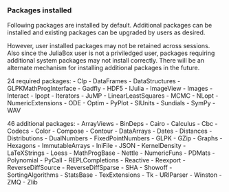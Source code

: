 ### Packages installed

Following packages are installed by default. Additional packages can be installed and existing packages can be upgraded by users as desired. 

However, user installed packages may not be retained across sessions. Also since the JuliaBox user is not a priviledged user, packages requiring additional system packages may not install correctly. There will be an alternate mechanism for installing additional packages in the future.

24 required packages:
    - Clp
    - DataFrames
    - DataStructures
    - GLPKMathProgInterface
    - Gadfly
    - HDF5
    - IJulia
    - ImageView
    - Images
    - Interact
    - Ipopt
    - Iterators
    - JuMP
    - LinearLeastSquares
    - MCMC
    - NLopt
    - NumericExtensions
    - ODE
    - Optim
    - PyPlot
    - SIUnits
    - Sundials
    - SymPy
    - WAV

46 additional packages:
    - ArrayViews
    - BinDeps
    - Cairo
    - Calculus
    - Cbc
    - Codecs
    - Color
    - Compose
    - Contour
    - DataArrays
    - Dates
    - Distances
    - Distributions
    - DualNumbers
    - FixedPointNumbers
    - GLPK
    - GZip
    - Graphs
    - Hexagons
    - ImmutableArrays
    - IniFile
    - JSON
    - KernelDensity
    - LaTeXStrings
    - Loess
    - MathProgBase
    - Nettle
    - NumericFuns
    - PDMats
    - Polynomial
    - PyCall
    - REPLCompletions
    - Reactive
    - Reexport
    - ReverseDiffSource
    - ReverseDiffSparse
    - SHA
    - Showoff
    - SortingAlgorithms
    - StatsBase
    - TexExtensions
    - Tk
    - URIParser
    - Winston
    - ZMQ
    - Zlib
